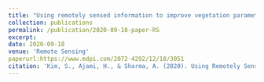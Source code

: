 ```yaml
---
title: "Using remotely sensed information to improve vegetation parameterization in a semi-distributed hydrological model (SMART) for upland catchments in Australia"
collection: publications
permalink: /publication/2020-09-18-paper-RS
excerpt: 
date: 2020-09-18
venue: 'Remote Sensing'
paperurl:https://www.mdpi.com/2072-4292/12/18/3051
citation: 'Kim, S., Ajami, H., & Sharma, A. (2020). Using Remotely Sensed Information to Improve Vegetation Parameterization in a Semi-Distributed Hydrological Model (SMART) for Upland Catchments in Australia. <i>Remote Sensing</i>, 12(18), 3051.'
---
```

